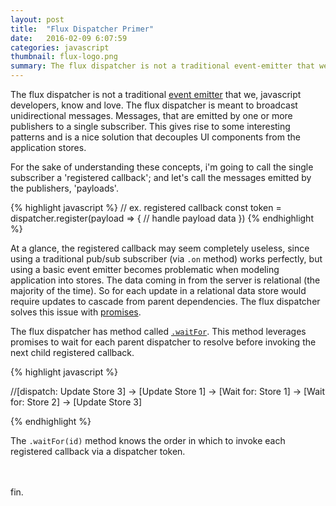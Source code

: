 ```yaml
---
layout: post
title:  "Flux Dispatcher Primer"
date:   2016-02-09 6:07:59
categories: javascript
thumbnail: flux-logo.png
summary: The flux dispatcher is not a traditional event-emitter that we, javascript developers, know and love. The flux dispatcher broadcasts messages to a single subscriber, resulting in unidirectional data flow.
---
```


The flux dispatcher is not a traditional [event emitter](/javascript/2016/02/05/event-emitter-mechanics.html) that we, javascript developers, know and love. The flux dispatcher is meant to broadcast unidirectional messages. Messages, that are emitted by one or more publishers to a single subscriber. This gives rise to some interesting patterns and is a nice solution that decouples UI components from the application stores.

For the sake of understanding these concepts, i'm going to call the single subscriber a 'registered callback'; and let's call the messages emitted by the publishers, 'payloads'.

{% highlight javascript %}
// ex. registered callback
const token = dispatcher.register(payload => {
    // handle payload data
})
{% endhighlight %}

At a glance, the registered callback may seem completely useless, since using a traditional pub/sub subscriber (via `.on` method) works perfectly, but using a basic event emitter becomes problematic when modeling application into stores. The data coming in from the server is relational (the majority of the time). So for each update in a relational data store would require updates to cascade from parent dependencies. The flux dispatcher solves this issue with [promises](https://developer.mozilla.org/en-US/docs/Web/JavaScript/Reference/Global_Objects/Promise).

The flux dispatcher has method called [`.waitFor`](https://github.com/facebook/flux/blob/master/src/Dispatcher.js#L152). This method leverages promises to wait for each parent dispatcher to resolve before invoking the next child registered callback.

{% highlight javascript %}

//[dispatch: Update Store 3] -> [Update Store 1] -> [Wait for: Store 1] -> [Wait for: Store 2] -> [Update Store 3]

{% endhighlight %}

The `.waitFor(id)` method knows the order in which to invoke each registered callback via a dispatcher token.

<br>
<br>
fin.
